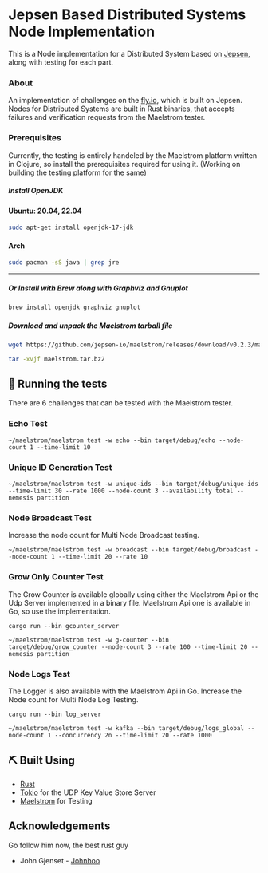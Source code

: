 <h1 align="">Jepsen Based Distributed Systems Node Implementation</h1>
<!--
<p align="center">
  <a href="" rel="noopener">
 <img width=200px height=200px src="https://i.imgur.com/6wj0hh6.jpg" alt="Project logo"></a>
</p>
<div align="center">

[![Status](https://img.shields.io/badge/status-active-success.svg)]()
[![GitHub Issues](https://img.shields.io/github/issues/Shresth72/distributed_systems_jepsen)](https://github.com/Shresth72/distributed_systems_jepsen)
[![GitHub Pull Requests](https://img.shields.io/github/issues-pr/Shresth72/distributed_systems_jepsen)](https://github.com/kylelobo/The-Documentation-Compendium/pulls)
[![License](https://img.shields.io/badge/license-MIT-blue.svg)](/LICENSE)

</div>
-->

<p align="">
This is a Node implementation for a Distributed System based on <a href="https://jepsen.io/">Jepsen</a>, along with testing for each part.
    <br> 
</p>

<!--
## 📝 Table of Contents

- [About](#about)
- [Getting Started](#getting_started)
- [Deployment](#deployment)
- [Usage](#usage)
- [Built Using](#built_using)
- [TODO](../TODO.md)
- [Contributing](../CONTRIBUTING.md)
- [Authors](#authors)
- [Acknowledgments](#acknowledgement)

-->

### About <a name = "about"></a>

An implementation of challenges on the [fly.io](https://fly.io/dist-sys/1/), which is built on Jepsen. Nodes for Distributed Systems are built in Rust binaries, that accepts failures and verification requests from the Maelstrom tester.

<!-- ### 🏁 Getting Started <a name = "getting_started"></a> -->
<!---->
<!-- These instructions will get you a copy of the project up and running on your local machine for development and testing purposes. See [deployment](#deployment) for notes on how to deploy the project on a live system. -->

### Prerequisites

Currently, the testing is entirely handeled by the Maelstrom platform written in Clojure, so install the prerequisites required for using it. (Working on building the testing platform for the same)

##### Install OpenJDK

#### Ubuntu: 20.04, 22.04

```bash
sudo apt-get install openjdk-17-jdk
```

#### Arch

```bash
sudo pacman -sS java | grep jre
```

---

##### Or Install with Brew along with Graphviz and Gnuplot

```bash
brew install openjdk graphviz gnuplot
```

##### Download and unpack the Maelstrom tarball file

```bash
wget https://github.com/jepsen-io/maelstrom/releases/download/v0.2.3/maelstrom.tar.bz2

tar -xvjf maelstrom.tar.bz2
```

## 🔧 Running the tests <a name = "tests"></a>

There are 6 challenges that can be tested with the Maelstrom tester.

### Echo Test

```
~/maelstrom/maelstrom test -w echo --bin target/debug/echo --node-count 1 --time-limit 10
```

### Unique ID Generation Test

```
~/maelstrom/maelstrom test -w unique-ids --bin target/debug/unique-ids --time-limit 30 --rate 1000 --node-count 3 --availability total --nemesis partition
```

### Node Broadcast Test

Increase the node count for Multi Node Broadcast testing.

```
~/maelstrom/maelstrom test -w broadcast --bin target/debug/broadcast --node-count 1 --time-limit 20 --rate 10
```

### Grow Only Counter Test

The Grow Counter is available globally using either the Maelstrom Api or the Udp Server implemented in a binary file. Maelstrom Api one is available in Go, so use the implementation.

```
cargo run --bin gcounter_server

~/maelstrom/maelstrom test -w g-counter --bin target/debug/grow_counter --node-count 3 --rate 100 --time-limit 20 --nemesis partition
```

### Node Logs Test

The Logger is also available with the Maelstrom Api in Go. Increase the Node count for Multi Node Log Testing.

```
cargo run --bin log_server

~/maelstrom/maelstrom test -w kafka --bin target/debug/logs_global --node-count 1 --concurrency 2n --time-limit 20 --rate 1000
```

<!-- ## 🎈 Importance<a name="usage"></a> -->
<!---->
<!-- adding.. -->

## ⛏️ Built Using <a name = "built_using"></a>

- [Rust](https://www.rust-lang.org/)
- [Tokio](https://tokio.rs/) for the UDP Key Value Store Server
- [Maelstrom](https://github.com/jepsen-io/maelstrom) for Testing

## Acknowledgements <a name = "acknowledgement"></a>

Go follow him now, the best rust guy

- John Gjenset - [Johnhoo](https://www.youtube.com/@jonhoo)
